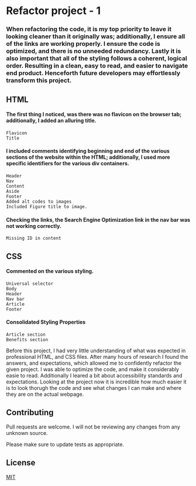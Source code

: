 # Refactor project - 1

### When refactoring the code, it is my top priority to leave it looking cleaner than it originally was; additionally, I ensure all of the links are working properly. I ensure the code is optimized, and there is no unneeded redundancy. Lastly it is also important that all of the styling follows a coherent, logical order. Resulting in a clean, easy to read, and easier to navigate end product. Henceforth future developers may effortlessly transform this project.

## HTML

#### The first thing I noticed, was there was no flavicon on the browser tab; additionally, I added an alluring title.
    Flavicon
    Title

#### I included comments identifying beginning and end of the various sections of the website within the HTML; additionally, I used more specific identifiers for the various div containers.
    Header
    Nav
    Content
    Aside
    Footer
    Added alt codes to images
    Included Figure title to image.

#### Checking the links, the Search Engine Optimization link in the nav bar was not working correctly.
    Missing ID in content
    
## CSS

#### Commented on the various styling.
    Universal selector
    Body
    Header
    Nav bar
    Article
    Footer
    
#### Consolidated Styling Properties
    Article section
    Benefits section

Before this project, I had very little understanding of what was expected in professional HTML, and CSS files. After many hours of research I found the answers, and expectations, which allowed me to confidently refactor the given project. I was able to optimize the code, and make it considerably easie to read. Additionally I leared a bit about accessibility standards and expectations. Looking at the project now it is incredible how much easier it is to look thorugh the code and see what changes I can make and where they are on the actual webpage.
   

## Contributing
Pull requests are welcome. I will not be reviewing any changes from any unknown source.

Please make sure to update tests as appropriate.

## License
[MIT](https://choosealicense.com/licenses/mit/)
